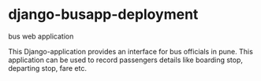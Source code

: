 # django-busapp-deployment
bus web application

This Django-application provides an interface for bus officials in pune.
This application can be used to record passengers details like boarding stop, departing stop, fare etc.
